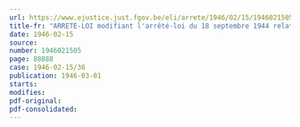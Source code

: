 ```yaml
---
url: https://www.ejustice.just.fgov.be/eli/arrete/1946/02/15/1946021505/justel
title-fr: "ARRETE-LOI modifiant l'arrêté-loi du 18 septembre 1944 relatif aux conseils de guerre permanents, modifié par l'arrêté-loi du 8 mai 1945"
date: 1946-02-15
source:
number: 1946021505
page: 88888
case: 1946-02-15/36
publication: 1946-03-01
starts:
modifies:
pdf-original:
pdf-consolidated:
---
```


